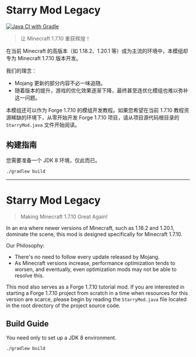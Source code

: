 # Starry Mod Legacy

[![Java CI with Gradle](https://github.com/SnowMio/StarryMod-Legacy/actions/workflows/gradle.yml/badge.svg)](https://github.com/SnowMio/StarryMod-Legacy/actions/workflows/gradle.yml)

> 让 Minecraft 1.7.10 重获辉煌！

在当前 Minecraft 的高版本（如 1.18.2、1.20.1 等）成为主流的环境中，本模组却专为 Minecraft 1.7.10 版本开发。

我们的理念：

- Mojang 更新的部分内容不必一味追随。
- 随着版本的提升，游戏的优化效果逐渐下降，最终甚至连优化模组也难以弥补这一问题。

本模组还可以作为 Forge 1.7.10 的模组开发教程。如果您希望在当前 1.7.10 教程资源稀缺的环境下，从零开始开发 Forge 1.7.10 项目，请从项目源代码根目录的 `StarryMod.java` 文件开始阅读。

## 构建指南

您需要准备一个 JDK 8 环境，仅此而已。

```bash
./gradlew build
```

---

# Starry Mod Legacy

> Making Minecraft 1.7.10 Great Again!

In an era where newer versions of Minecraft, such as 1.18.2 and 1.20.1, dominate the scene, this mod is designed specifically for Minecraft 1.7.10.

Our Philosophy:

- There's no need to follow every update released by Mojang.
- As Minecraft versions increase, performance optimization tends to worsen, and eventually, even optimization mods may not be able to resolve this.

This mod also serves as a Forge 1.7.10 tutorial mod. If you are interested in starting a Forge 1.7.10 project from scratch in a time when resources for this version are scarce, please begin by reading the `StarryMod.java` file located in the root directory of the project source code.

## Build Guide

You need only to set up a JDK 8 environment.

```bash
./gradlew build
```
